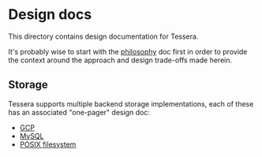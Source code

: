 # Design docs

This directory contains design documentation for Tessera.

It's probably wise to start with the [philosophy](philosophy.md]) doc first in order to provide
the context around the approach and design trade-offs made herein.

## Storage

Tessera supports multiple backend storage implementations, each of these has an associated
"one-pager" design doc:

* [GCP](storage_gcp.md)
* [MySQL](storage_mysql.md)
* [POSIX filesystem](storage_posix.md)

